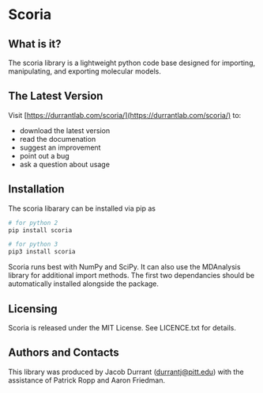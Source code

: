 Scoria
======

What is it?
-----------

The scoria library is a lightweight python code base designed for
importing, manipulating, and exporting molecular models.

The Latest Version
------------------

Visit [https://durrantlab.com/scoria/](https://durrantlab.com/scoria/) to:

* download the latest version
* read the documenation
* suggest an improvement
* point out a bug
* ask a question about usage

Installation
------------

The scoria libarary can be installed via pip as 

```bash
# for python 2
pip install scoria

# for python 3
pip3 install scoria
```

Scoria runs best with NumPy and SciPy. It can also use the MDAnalysis library
for additional import methods. The first two dependancies should be
automatically installed alongside the package.

Licensing
---------

Scoria is released under the MIT License. See LICENCE.txt for details.

Authors and Contacts
--------------------

This library was produced by Jacob Durrant (durrantj@pitt.edu) with
the assistance of Patrick Ropp and Aaron Friedman.
